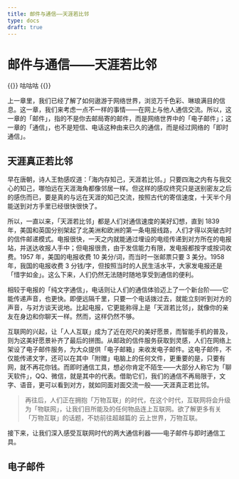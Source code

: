 ```yaml
---
title: 邮件与通信——天涯若比邻
type: docs
draft: true
---
```


# 邮件与通信——天涯若比邻

{{<hint info>}}
咕咕咕
{{</hint>}}

上一章里，我们已经了解了如何遨游于网络世界，浏览万千色彩、琳琅满目的信息。这一章，我们来考虑一点不一样的事情——在网上与他人通信交流。所以，这一章的「邮件」，指的不是你去邮局寄的邮件，而是网络世界中的「电子邮件」；这一章的「通信」，也不是短信、电话这种由来已久的通信，而是经过网络的「即时通信」。

## 天涯真正若比邻

早在唐朝，诗人王勃感叹道：「海内存知己，天涯若比邻。」只要四海之内有与我交心的知己，哪怕远在天涯海角都像邻居一样。但这样的感叹终究只是送别密友之后的感伤而已，要是真的与远在天涯的知己交流，按照古代的寄信速度，十天半个月能送到对方手里已经很快很快了。

所以，一直以来，「天涯若比邻」都是人们对通信速度的美好幻想，直到 1839 年，美国和英国分别架起了北美洲和欧洲的第一条电报线路，人们才得以突破古时的信件邮递模式。电报很快，一天之内就能通过埋设的电缆传递到对方所在的电报站，并送达收报人手中；但电报很贵，由于发信能力有限，发电报都按字或按词收费。1957 年，美国的电报收费 10 美分/词，而当时一张邮票只要 3 美分。1958 年，我国的电报收费 3 分钱/字，但按照当时的人民生活水平，大家发电报还是「惜字如金」。这么下来，人们仍然无法随时随地享受到通信的便利。

相较于电报的「纯文字通信」，电话则让人们的通信体验迈上了一个新台阶——它能传递声音，也更快。即便远隔千里，只要一个电话拨过去，就能立刻听到对方的声音，与对方谈天说地。比起电报，它更能称得上是「天涯若比邻」，就像你的亲友在身边和你聊天一样。然而，这样仍然不够。

互联网的兴起，让「人人互联」成为了近在咫尺的美好愿景，而智能手机的普及，则为这美好愿景补齐了最后的拼图。从邮政的信件服务获取到灵感，人们在网络上架设了电子邮件服务，为大众提供「电子邮箱」来收发电子邮件。这电子邮件，不仅能传递文字，还可以在其中「附赠」电脑上的任何文件，更重要的是，只要有网，就不再花你钱。而即时通信工具，想必你肯定不陌生——大部分人称它为「聊天软件」，QQ、微信，就是其中的代表。借助它们，我们的通信不再局限于，文字、语音，更可以看到对方，就如同面对面交流一般——天涯真正若比邻。

> 再往后，人们正在拥抱「万物互联」的时代，在这个时代，互联网将会升级为「物联网」，让我们目所能及的任何物品连上互联网。欲了解更多有关「万物互联」的话题，不妨前往超越篇的 云上世界，万物互联。

接下来，让我们深入感受互联网时代的两大通信利器——电子邮件与即时通信工具。

## 电子邮件